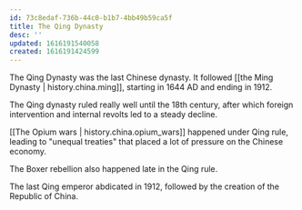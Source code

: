 ```yaml
---
id: 73c8edaf-736b-44c0-b1b7-4bb49b59ca5f
title: The Qing Dynasty
desc: ''
updated: 1616191540058
created: 1616191424599
---
```


The Qing Dynasty was the last Chinese dynasty. It followed [[the Ming Dynasty | history.china.ming]], starting in
1644 AD and ending in 1912.

The Qing dynasty ruled really well until the 18th century, after which foreign intervention and internal revolts
led to a steady decline.

[[The Opium wars | history.china.opium_wars]] happened under Qing rule, leading to "unequal treaties" that
placed a lot of pressure on the Chinese economy.

The Boxer rebellion also happened late in the Qing rule.

The last Qing emperor abdicated in 1912, followed by the creation of the Republic of China.
